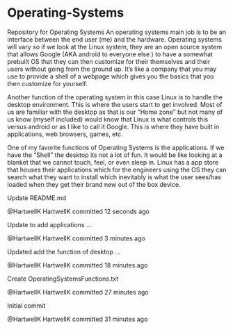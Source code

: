 # Operating-Systems
Repository for Operating Systems
An operating systems main job is to be an interface between the end user (me) and the hardware. 
Operating systems will vary so if we look at the Linux system, they are an open source system that allows Google (AKA android to everyone else ) to have a somewhat prebuilt OS that they can then customize for their themselves and their users without going from the ground up. 
It’s like a company that you may use to provide a shell of a webpage which gives you the basics that you then customize for yourself.

Another function of the operating system in this case Linux is to handle the desktop environment. This is where the users start to get involved.
Most of us are familiar with the desktop as that is our “Home zone” but not many of us know (myself included) would know that Linux is what controls this versus android 
or as I like to call it Google. This is where they have built in applications, web browsers, games, etc.

One of my favorite functions of Operating Systems is the applications. If we have the “Shell” the desktop its not a lot of fun. 
It would be like looking at a blanket that we cannot touch, feel, or even sleep in. 
Linux has a app store that houses their applications which for the engineers using the OS they can search what they want to install which inevitably is what the user sees/has loaded when they get their brand new out of the box device. 

Update README.md

@HartwellK
HartwellK committed 12 seconds ago
  
Update to add applications …

@HartwellK
HartwellK committed 3 minutes ago
  
Updated add the function of desktop …

@HartwellK
HartwellK committed 18 minutes ago
  
Create OperatingSystemsFunctions.txt

@HartwellK
HartwellK committed 27 minutes ago
  
Initial commit

@HartwellK
HartwellK committed 31 minutes ago
  
